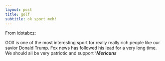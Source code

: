 ```yaml
---
layout: post
title: golf
subtitle: ok sport meh! 
---
```


From idotabcz:

GOlf is one of the most interesting sport for really really rich people like our savior Donald Trump. Fox news has followed his lead for a very long time. We should all be very patriotic and support ***'Mericans***
